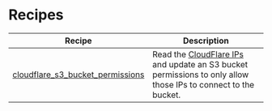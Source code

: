 # Recipes

|**Recipe**|**Description**|
|--|--|
|[cloudflare_s3_bucket_permissions](cloudflare_s3_bucket_permissions.json)|Read the [CloudFlare IPs](https://developers.cloudflare.com/api/operations/cloudflare-i-ps-cloudflare-ip-details) and update an S3 bucket permissions to only allow those IPs to connect to the bucket.|